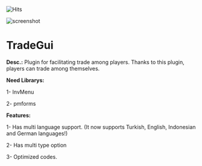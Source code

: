 ![Hits](https://hitcounter.pythonanywhere.com/count/tag.svg?url=https%3A%2F%2Fgithub.com%2FFurkanGM%2FTradeGui)

![screenshot](https://i.resimyukle.xyz/yHHe3P.png)

# TradeGui

__Desc.:__ Plugin for facilitating trade among players. Thanks to this plugin, players can trade among themselves.  
  
__Need Librarys:__  
  
1- InvMenu  
  
2- pmforms   
  
  
__Features:__  
  
1- Has multi language support. (It now supports Turkish, English, Indonesian and German languages!) 
  
2- Has multi type option  
  
3- Optimized codes.
